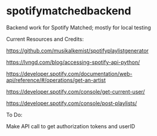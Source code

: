 # spotifymatchedbackend
Backend work for Spotify Matched; mostly for local testing


Current Resources and Credits:

https://github.com/musikalkemist/spotifyplaylistgenerator

https://lvngd.com/blog/accessing-spotify-api-python/

https://developer.spotify.com/documentation/web-api/reference/#/operations/get-an-artist

https://developer.spotify.com/console/get-current-user/

https://developer.spotify.com/console/post-playlists/

To Do:

Make API call to get authorization tokens and userID
